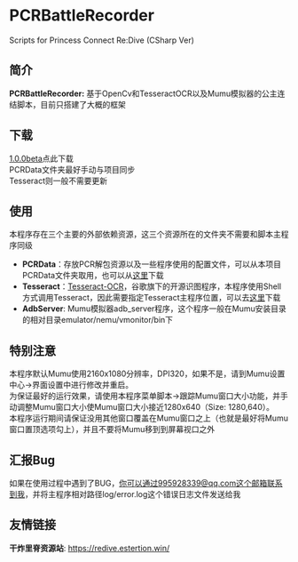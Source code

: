 # PCRBattleRecorder

Scripts for Princess Connect Re:Dive (CSharp Ver)

## 简介

**PCRBattleRecorder:** 基于OpenCv和TesseractOCR以及Mumu模拟器的公主连结脚本，目前只搭建了大概的框架

## 下载

[1.0.0beta](https://share.weiyun.com/TYeLIR7s)点此下载  
PCRData文件夹最好手动与项目同步  
Tesseract则一般不需要更新

## 使用

本程序存在三个主要的外部依赖资源，这三个资源所在的文件夹不需要和脚本主程序同级

- **PCRData**：存放PCR解包资源以及一些程序使用的配置文件，可以从本项目PCRData文件夹取用，也可以从[这里](https://share.weiyun.com/0nFvebCG)下载
- **Tesseract**：[Tesseract-OCR](https://github.com/tesseract-ocr/tesseract)，谷歌旗下的开源识图程序，本程序使用Shell方式调用Tesseract，因此需要指定Tesseract主程序位置，可以去[这里](https://share.weiyun.com/Aupe71lq)下载
- **AdbServer**: Mumu模拟器adb_server程序，这个程序一般在Mumu安装目录的相对目录emulator/nemu/vmonitor/bin下

## 特别注意

本程序默认Mumu使用2160x1080分辨率，DPI320，如果不是，请到Mumu设置中心->界面设置中进行修改并重启。  
为保证最好的运行效果，请使用本程序菜单脚本->跟踪Mumu窗口大小功能，并手动调整Mumu窗口大小使Mumu窗口大小接近1280x640（Size: 1280,640）。  
本程序运行期间请保证没用其他窗口覆盖在Mumu窗口之上（也就是最好将Mumu窗口置顶选项勾上），并且不要将Mumu移到到屏幕视口之外  

## 汇报Bug

如果在使用过程中遇到了BUG，你可以通过995928339@qq.com这个邮箱联系到我，并将主程序相对路径log/error.log这个错误日志文件发送给我

## 友情链接

**干炸里脊资源站**: https://redive.estertion.win/

